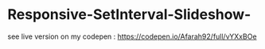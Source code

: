 # Responsive-SetInterval-Slideshow-

see live version on my codepen : https://codepen.io/Afarah92/full/vYXxBOe
